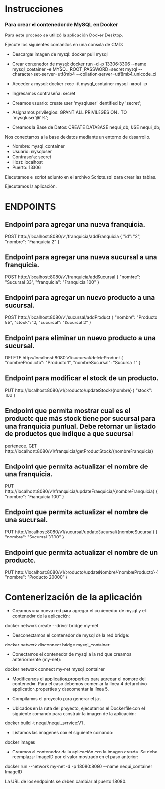 # Instrucciones
### Para crear el contenedor de MySQL en Docker
Para este proceso se utilizó la aplicación Docker Desktop.

Ejecute los siguientes comandos en una consola de CMD:

* Descargar imagen de mysql:
docker pull mysql

* Crear contenedor de mysql:
docker run -d -p 13306:3306 --name mysql_container -e MYSQL_ROOT_PASSWORD=secret mysql --character-set-server=utf8mb4 --collation-server=utf8mb4_unicode_ci

* Acceder a mysql:
docker exec -it mysql_container mysql -uroot -p
* Ingresamos contraseña: secret

* Creamos usuario:
create user 'mysqluser' identified by 'secret';

* Asignamos privilegios:
GRANT ALL PRIVILEGES ON *.* TO 'mysqluser'@'%';

* Creamos la Base de Datos:
CREATE DATABASE nequi_db;
USE nequi_db;

Nos conectamos a la base de datos mediante un entorno de desarrollo.
* Nombre: mysql_container
* Usuario: mysqluser
* Contraseña: secret
* Host: localhost
* Puerto: 13306

Ejecutamos el script adjunto en el archivo Scripts.sql para crear las tablas.

Ejecutamos la aplicación.

# ENDPOINTS
## Endpoint para agregar una nueva franquicia.
POST		http://localhost:8080/v1/franquicia/addFranquicia
{
"id": "2",
"nombre": "Franquicia 2"
}

## Endpoint para agregar una nueva sucursal a una franquicia.
POST 		http://localhost:8080/v1/franquicia/addSucursal
{
"nombre": "Sucursal 33",
"franquicia": "Franquicia 100"
}

## Endpoint para agregar un nuevo producto a una sucursal.
POST		http://localhost:8080/v1/sucursal/addProduct
{
"nombre": "Producto 55",
"stock": 12,
"sucursal": "Sucursal 2"
}

## Endpoint para eliminar un nuevo producto a una sucursal.
DELETE		http://localhost:8080/v1/sucursal/deleteProduct
{
"nombreProducto": "Producto 1",
"nombreSucursal": "Sucursal 1"
}

## Endpoint para modificar el stock de un producto.
PUT		http://localhost:8080/v1/producto/updateStock/{nombre}
{
"stock": 100
}

## Endpoint que permita mostrar cual es el producto que más stock tiene por sucursal para una franquicia puntual. Debe retornar un listado de productos que indique a que sucursal
pertenece.
GET		http://localhost:8080/v1/franquicia/getProductStock/{nombreFranquicia}

## Endpoint que permita actualizar el nombre de una franquicia.
PUT		http://localhost:8080/v1/franquicia/updateFranquicia/{nombreFranquicia}
{
"nombre": "Franquicia 100"
}

## Endpoint que permita actualizar el nombre de una sucursal.
PUT		http://localhost:8080/v1/sucursal/updateSucursal/{nombreSucursal}
{
"nombre": "Sucursal 3300"
}

## Endpoint que permita actualizar el nombre de un producto.
PUT		http://localhost:8080/v1/producto/updateNombre/{nombreProducto}
{
"nombre": "Producto 20000"
}

# Contenerización de la aplicación
* Creamos una nueva red para agregar el contenedor de mysql y el contenedor de la aplicación: 

docker network create --driver bridge my-net

* Desconectamos el contenedor de mysql de la red bridge: 

docker network disconnect bridge mysql_container

* Conectamos el contenedor de mysql a la red que creamos anteriormente (my-net):

docker network connect my-net mysql_container

* Modificamos el application.properties para agregar el nombre del contenedor. Para el caso debemos comentar la línea 4 del archivo application.properties y descomentar la línea 5.

* Compilamos el proyecto para generar el jar.

* Ubicados en la ruta del proyecto, ejecutamos el Dockerfile con el siguiente comando para construir la imagen de la aplicación:

docker build -t nequi/nequi_service:V1 .

* Listamos las imágenes con el siguiente comando:

docker images

* Creamos el contenedor de la aplicación con la imagen creada. Se debe reemplazar ImageID por el valor mostrado en el paso anterior:

docker run --network my-net -d -p 18080:8080 --name nequi_container ImageID

La URL de los endpoints se deben cambiar al puerto 18080.